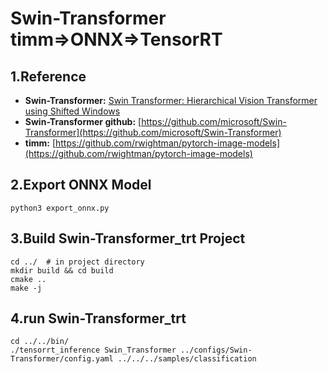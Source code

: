 # Swin-Transformer timm=>ONNX=>TensorRT

## 1.Reference
- **Swin-Transformer:** [Swin Transformer: Hierarchical Vision Transformer using Shifted Windows](https://arxiv.org/abs/2103.14030)
- **Swin-Transformer github:** [https://github.com/microsoft/Swin-Transformer](https://github.com/microsoft/Swin-Transformer)
- **timm:** [https://github.com/rwightman/pytorch-image-models](https://github.com/rwightman/pytorch-image-models)

## 2.Export ONNX Model
```
python3 export_onnx.py
```

## 3.Build Swin-Transformer_trt Project
```
cd ../  # in project directory
mkdir build && cd build
cmake ..
make -j
```

## 4.run Swin-Transformer_trt
```
cd ../../bin/
./tensorrt_inference Swin_Transformer ../configs/Swin-Transformer/config.yaml ../../../samples/classification
```